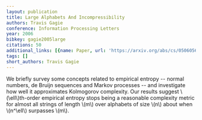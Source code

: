 ```yaml
---
layout: publication
title: Large Alphabets And Incompressibility
authors: Travis Gagie
conference: Information Processing Letters
year: 2006
bibkey: gagie2005large
citations: 50
additional_links: [{name: Paper, url: 'https://arxiv.org/abs/cs/0506056'}]
tags: []
short_authors: Travis Gagie
---
```

We briefly survey some concepts related to empirical entropy -- normal
numbers, de Bruijn sequences and Markov processes -- and investigate how well
it approximates Kolmogorov complexity. Our results suggest \\(\ell\\)th-order
empirical entropy stops being a reasonable complexity metric for almost all
strings of length \\(m\\) over alphabets of size \\(n\\) about when \\(n^\ell\\) surpasses
\\(m\\).